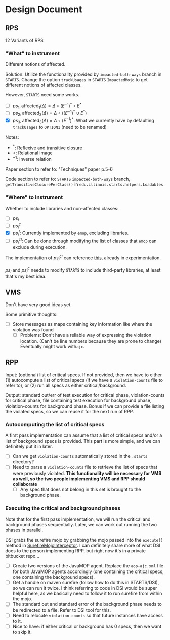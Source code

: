 # Design Document

## RPS

12 Variants of RPS

### "What" to instrument

Different notions of affected.

Solution: Utilize the functionality provided by `impacted-both-ways` branch in `STARTS`. Change the option `trackUsages` in `STARTS` `ImpactedMojo` to get different notions of affected classes.

However, `STARTS` need some works.

- [ ] $ps_1, \text{affected}_1(\Delta) = \Delta \circ (E^{-1})^* \circ E^*$
- [ ] $ps_2, \text{affected}_2(\Delta) = \Delta \circ ((E^{-1})^* \cup E^*)$
- [x] $ps_3, \text{affected}_3(\Delta) = \Delta \circ (E^{-1})^*$: What we currently have by defaulting `trackUsages` to `OPTION1` (need to be renamed)

Notes:

* $^*$: Reflexive and transitive closure
* $\circ$: Relational image
* $^{-1}$: Inverse relation

Paper section to refer to: "Techniques" paper p.5-6

Code section to refer to: `STARTS` `impacted-both-ways` branch, `getTransitiveClosurePerClass()` in `edu.illinois.starts.helpers.Loadables`

### "Where" to instrument

Whether to include libraries and non-affected classes:

- [ ] $ps_i$
- [ ] $ps_i^{c}$
- [x] $ps_i^{l}$: Currently implemented by `emop`, excluding libraries.
- [ ] $ps_i^{cl}$: Can be done through modifying the list of classes that `emop` can exclude during execution.

The implementation of $ps_i^{cl}$ can reference [this](https://github.com/thenewpyjiang/emop/commit/5ffd29ee744c8b728f315f113bbe0fe5126606c7), already in experimentation.

$ps_i$ and $ps_i^c$ needs to modify `STARTS` to include third-party libraries, at least that's my best idea.

## VMS

Don't have very good ideas yet.

Some primitive thoughts:

- [ ] Store messages as maps containing key information like where the violation was found
  - [ ] Problems: Don't have a reliable way of expressing the violation location. (Can't be line numbers because they are prone to change) Eventually might work with`ajc`.

## RPP

Input: (optional) list of critical specs. If not provided, then we have to either (1) autocompute a list of critical specs (if we have a `violation-counts` file to refer to), or (2) run all specs as either critical/background.

Output: standard out/err of test execution for critical phase, violation-counts for critical phase, file containing test execution for background phase, violation-counts for background phase. Bonus if we can provide a file listing the violated specs, so we can reuse it for the next run of RPP.


### Autocomputing the list of critical specs
A first pass implementation can assume that a list of critical specs and/or a list of background specs is provided. This part is more simple, and we can definitely put it in later.
- [ ] Can we get `violation-counts` automatically stored in the `.starts` directory?
- [ ] Need to parse a `violation-counts` file to retrieve the list of specs that were previously violated. **This functionality will be necessary for VMS as well, so the two people implementing VMS and RPP should collaborate**
  - [ ] Any spec that does not belong in this set is brought to the background phase.

### Executing the critical and background phases
Note that for the first pass implementation, we will run the critical and background phases sequentially. Later, we can work out running the two phases in parallel.

DSI grabs the surefire mojo by grabbing the mojo passed into the `execute()` method in [SurefireMojoInterceptor](https://github.com/TestingResearchIllinois/starts/blob/master/starts-core/src/main/java/edu/illinois/starts/maven/SurefireMojoInterceptor.java). I can definitely share more of what DSI does to the person implementing RPP, but right now it's in a private bitbucket repo...

- [ ] Create two versions of the JavaMOP agent. Replace the `aop-ajc.xml` file for both JavaMOP agents accordingly (one containing the critical specs, one containing the background specs).
- [ ] Get a handle on maven surefire (follow how to do this in STARTS/DSI), so we can run it twice. I think referring to code in DSI would be super helpful here, as we basically need to follow it to run surefire from within the mojo.
- [ ] The standard out and standard error of the background phase needs to be redirected to a file. Refer to DSI tool for this.
- [ ] Need to relocate `violation-counts` so that future instances have access to it.
- [ ] Nice to have: if either critical or background has 0 specs, then we want to skip it.
